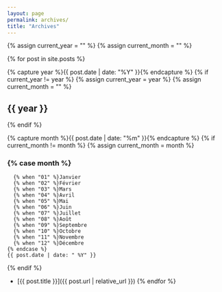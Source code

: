 ```yaml
---
layout: page
permalink: archives/
title: "Archives"
---
```


<!-- http://alanwsmith.com/jekyll-liquid-date-formatting-examples -->

{% assign current_year = "" %}
{% assign current_month = "" %}

{% for post in site.posts %}

  {% capture year %}{{ post.date | date: "%Y" }}{% endcapture %}
  {% if current_year != year %}
    {% assign current_year = year %}
    {% assign current_month = "" %}
## {{ year }}
  {% endif %}

  {% capture month %}{{ post.date | date: "%m" }}{% endcapture %}
  {% if current_month != month %}
    {% assign current_month = month %}
### {% case month %}
      {% when "01" %}Janvier
      {% when "02" %}Février
      {% when "03" %}Mars
      {% when "04" %}Avril
      {% when "05" %}Mai
      {% when "06" %}Juin
      {% when "07" %}Juillet
      {% when "08" %}Août
      {% when "09" %}Septembre
      {% when "10" %}Octobre
      {% when "11" %}Novembre
      {% when "12" %}Décembre
    {% endcase %}
    {{ post.date | date: " %Y" }}
  {% endif %}

* [{{ post.title }}]({{ post.url | relative_url }})
{% endfor %}
